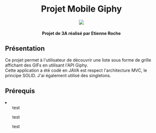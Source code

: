 <h1 align="center">
	Projet Mobile Giphy
</h1>

<p align="center">
  <img src="https://media.giphy.com/media/3oEjI1f0fykCIyBbR6/giphy.gif">
</p>

<h4 align="center">Projet de 3A réalisé par Etienne Roche</h4>

<h2>Présentation</h2>

<p>Ce projet permet à l'utilisateur de découvrir une liste sous forme de grille affichant des GIFs en utilisant l'API Giphy.
</br>Cette application a été codé en JAVA est respect l'architecture MVC, le principe SOLID. J'ai également utilisé des singletons. </p>

<h2>Prérequis</h2>

<li>
	<ul>test</ul>
	<ul>test</ul>
	<ul>test</ul>
</li>

